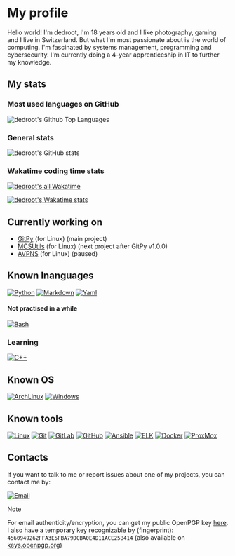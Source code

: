 # My profile

Hello world! I'm dedroot, I'm 18 years old and I like photography, gaming and I live in Switzerland. But what I'm most passionate about is the world of computing. I'm fascinated by systems management, programming and cybersecurity. I'm currently doing a 4-year apprenticeship in IT to further my knowledge.

## My stats

### Most used languages on GitHub

![dedroot's Github Top Languages](https://github-readme-stats.vercel.app/api/top-langs/?username=dedroot&theme=dark)

### General stats

![dedroot's GitHub stats](https://github-readme-stats.vercel.app/api?username=dedroot\&show_icons=true\&show=reviews,discussions_started,discussions_answered,prs_merged,prs_merged_percentage\&theme=dark)

### Wakatime coding time stats

[![dedroot's all Wakatime](https://wakatime.com/badge/user/244c440e-6ae6-441a-b1f9-1edf189e3f74.svg?style=for-the-badge)](https://wakatime.com/@244c440e-6ae6-441a-b1f9-1edf189e3f74)

[![dedroot's Wakatime stats](https://github-readme-stats.vercel.app/api/wakatime?username=@dedroot&theme=dark&layout=compact&hide=AUTO_DETECTED)](https://wakatime.com/@244c440e-6ae6-441a-b1f9-1edf189e3f74)

## Currently working on

- [GitPy](https://github.com/dedroot/gitpy) (for Linux) (main project)
- [MCSUtils](https://github.com/dedroot/mcsutils) (for Linux) (next project after GitPy v1.0.0)
- [AVPNS](https://github.com/dedroot/avpns) (for Linux) (paused)

## Known lnanguages

[![Python](https://img.shields.io/badge/Python-3776AB?style=for-the-badge&logo=python&logoColor=white)](https://en.wikipedia.org/wiki/Python_(programming_language))
[![Markdown](https://img.shields.io/badge/Markdown-3776AB?style=for-the-badge&logo=markdown&logoColor=white)](https://en.wikipedia.org/wiki/Markdown)
[![Yaml](https://img.shields.io/badge/Yaml-3776AB?style=for-the-badge&logo=yaml&logoColor=white)](https://en.wikipedia.org/wiki/YAML)

#### Not practised in a while

[![Bash](https://img.shields.io/badge/Bash-3776AB?style=for-the-badge&logo=gnubash&logoColor=white)](https://en.wikipedia.org/wiki/Bash_(Unix_shell))

### Learning

[![C++](https://img.shields.io/badge/C++-3776AB?style=for-the-badge&logo=c%2B%2B&logoColor=white)](https://en.wikipedia.org/wiki/C%2B%2B)

## Known OS

[![ArchLinux](https://img.shields.io/badge/Arch_Linux-3776AB?style=for-the-badge&logo=arch-linux&logoColor=white)](https://en.wikipedia.org/wiki/Arch_Linux)
[![Windows](https://img.shields.io/badge/Windows%2010-3776AB?style=for-the-badge)](https://en.wikipedia.org/wiki/Windows_10)

## Known tools

[![Linux](https://img.shields.io/badge/Linux-3776AB?style=for-the-badge&logo=linux&logoColor=white)](https://en.wikipedia.org/wiki/Linux)
[![Git](https://img.shields.io/badge/Git-3776AB?style=for-the-badge&logo=git&logoColor=white)](https://en.wikipedia.org/wiki/Git)
[![GitLab](https://img.shields.io/badge/GitLab-3776AB?style=for-the-badge&logo=gitlab&logoColor=white)](https://en.wikipedia.org/wiki/GitLab)
[![GitHub](https://img.shields.io/badge/GitHub-3776AB?style=for-the-badge&logo=github&logoColor=white)](https://en.wikipedia.org/wiki/GitHub)
[![Ansible](https://img.shields.io/badge/Ansible-3776AB?style=for-the-badge&logo=Ansible&logoColor=white)](https://en.wikipedia.org/wiki/Ansible_(software))
[![ELK](https://img.shields.io/badge/ELK%20Stack-3776AB?style=for-the-badge&logo=elastic&logoColor=white)](https://en.wikipedia.org/wiki/Elasticsearch)
[![Docker](https://img.shields.io/badge/Docker-3776AB?style=for-the-badge&logo=docker&logoColor=white)](https://en.wikipedia.org/wiki/Docker_(software))
[![ProxMox](https://img.shields.io/badge/ProxMox-3776AB?style=for-the-badge&logo=proxmox&logoColor=white)](https://en.wikipedia.org/wiki/Proxmox_Virtual_Environment)

## Contacts

If you want to talk to me or report issues about one of my projects, you can contact me by:

[![Email](https://img.shields.io/badge/Email-3776AB?style=for-the-badge&logo=protonmail&logoColor=white)](mailto:dedroot.pro@pm.me)

> [!NOTE]  
> For email authenticity/encryption, you can get my public OpenPGP key [here](https://keys.openpgp.org/search?q=dedroot.pro%40pm.me).  
> I also have a temporary key recognizable by (fingerprint): `4560949262FFA3E5FBA79DCBA0E4D11ACE25B414` (also available on [keys.openpgp.org](https://keys.openpgp.org/search?q=4560949262FFA3E5FBA79DCBA0E4D11ACE25B414))
